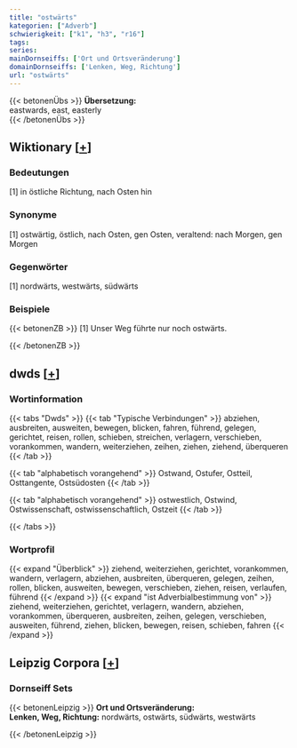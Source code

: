 ```yaml
---
title: "ostwärts"
kategorien: ["Adverb"]
schwierigkeit: ["k1", "h3", "r16"]
tags:
series:
mainDornseiffs: ['Ort und Ortsveränderung']
domainDornseiffs: ['Lenken, Weg, Richtung']
url: "ostwärts"
---
```


{{< betonenÜbs >}}
**Übersetzung:**  
eastwards, east, easterly  
{{< /betonenÜbs >}}

## Wiktionary [[+](https://de.wiktionary.org/wiki/ostwärts)]

### Bedeutungen
[1] in östliche Richtung, nach Osten hin  

### Synonyme
[1] ostwärtig, östlich, nach Osten, gen Osten, veraltend: nach Morgen, gen Morgen  

### Gegenwörter
[1] nordwärts, westwärts, südwärts  

### Beispiele
{{< betonenZB >}}
[1] Unser Weg führte nur noch ostwärts.  

{{< /betonenZB >}}


## dwds [[+](https://www.dwds.de/wb/ostwärts)]

### Wortinformation
{{< tabs "Dwds" >}}
{{< tab "Typische Verbindungen" >}}
abziehen, ausbreiten, ausweiten, bewegen, blicken, fahren, führend, gelegen, gerichtet, reisen, rollen, schieben, streichen, verlagern, verschieben, vorankommen, wandern, weiterziehen, zeihen, ziehen, ziehend, überqueren
{{< /tab >}}

{{< tab "alphabetisch vorangehend" >}}
Ostwand, Ostufer, Ostteil, Osttangente, Ostsüdosten
{{< /tab >}}

{{< tab "alphabetisch vorangehend" >}}
ostwestlich, Ostwind, Ostwissenschaft, ostwissenschaftlich, Ostzeit
{{< /tab >}}

{{< /tabs >}}

### Wortprofil
{{< expand "Überblick" >}} ziehend, weiterziehen, gerichtet, vorankommen, wandern, verlagern, abziehen, ausbreiten, überqueren, gelegen, zeihen, rollen, blicken, ausweiten, bewegen, verschieben, ziehen, reisen, verlaufen, führend {{< /expand >}}
{{< expand "ist Adverbialbestimmung von" >}} ziehend, weiterziehen, gerichtet, verlagern, wandern, abziehen, vorankommen, überqueren, ausbreiten, zeihen, gelegen, verschieben, ausweiten, führend, ziehen, blicken, bewegen, reisen, schieben, fahren {{< /expand >}}

## Leipzig Corpora [[+](https://corpora.uni-leipzig.de/en/res?word=ostwärts&corpusId=deu_newscrawl-public_2018)]

### Dornseiff Sets
{{< betonenLeipzig >}}
**Ort und Ortsveränderung:**  
**Lenken, Weg, Richtung:** nordwärts, ostwärts, südwärts, westwärts  

{{< /betonenLeipzig >}}

